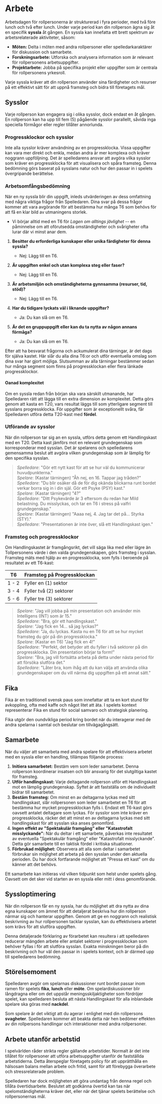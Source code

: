 # Arbete

Arbetsdagen för rollpersonerna är strukturerad i fyra perioder, med två före lunch och två efter lunch. Under varje period kan din rollperson ägna sig åt en specifik **syssla** åt gången. En syssla kan innefatta ett brett spektrum av arbetsrelaterade aktiviteter, såsom:

- **Möten:** Delta i möten med andra rollpersoner eller spelledarkaraktärer för diskussion och samarbete.
- **Forskningsarbete:** Utforska och analysera information som är relevant för rollpersonens arbetsuppgifter.
- **Projektarbete:** Jobba på specifika projekt eller uppgifter som är centrala för rollpersonens yrkesroll.

Varje syssla kräver att din rollperson använder sina färdigheter och resurser på ett effektivt sätt för att uppnå framsteg och bidra till företagets mål.

## Sysslor

Varje rollperson kan engagera sig i olika sysslor, dock endast en åt gången. En rollperson kan ha upp till fem (5) pågående sysslor parallellt, såvida inga speciella förmågor eller regler tillåter annorlunda.

### Progressklockor och sysslor

Inte alla sysslor kräver användning av en progressklocka. Vissa uppgifter kan vara mer direkt och enkla, medan andra är mer komplexa och kräver noggrann uppföljning. Det är spelledarens ansvar att avgöra vilka sysslor som kräver en progressklocka för att visualisera och spåra framsteg. Denna bedömning görs baserat på sysslans natur och hur den passar in i spelets övergripande berättelse.

### Arbetsomfångsbedömning

När en ny syssla blir din uppgift, inleds utvärderingen av dess omfattning med några viktiga frågor från Spelledaren. Dina svar på dessa frågor kommer att vara avgörande för att bestämma hur många T6 som behövs för att få en klar bild av utmaningens storlek.

- Vi börjar alltid med en T6 för *Lagen om alltings jävlighet* -- en påminnelse om att oförutsedda omständigheter och svårigheter ofta lurar där vi minst anar dem.

1. **Besitter du erforderliga kunskaper eller unika färdigheter för denna syssla?**
   - Nej: Lägg till en T6.

2. **Är uppgiften enkel och utan komplexa steg eller faser?**
   - Nej: Lägg till en T6.

3. **Är arbetsmiljön och omständigheterna gynnsamma (resurser, tid, stöd)?**
   - Nej: Lägg till en T6.
  
4. **Har du tidigare lyckats väl i liknande uppgifter?**
   - Ja: Du kan slå om en T6.

5. **Är det en gruppuppgift eller kan du ta nytta av någon annans förmåga?**
   - Ja: Du kan slå om en T6.
  
Efter att ha besvarat frågorna och ackumulerat dina tärningar, är det dags för själva kastet. Här slår du alla dina T6:or och utför eventuella omslag som dina svar har gjort möjliga. Slutsumman av alla tärningar bestämmer sedan hur många segment som finns på progressklockan eller flera länkade progressklockor.

#### Oanad komplexitet

Om en syssla redan från början ska vara särskilt utmanande, har Spelledaren rätt att lägga till en extra dimension av komplexitet. Detta görs genom att kasta en T20, vars resultat läggs till som ytterligare segment till sysslans progressklocka. För uppgifter som är exceptionellt svåra, får Spelledaren utföra detta T20-kast med **fördel**.

### Utförande av sysslor

När din rollperson tar sig an en syssla, utförs detta genom ett Handlingskast med en T20. Detta kast jämförs mot en relevant grundegenskap som korresponderar med sysslan. Det är spelarens och spelledarens gemensamma beslut att avgöra vilken grundegenskap som är lämplig för den specifika sysslan. 

> *Spelledare*: "Gör ett nytt kast för att se hur väl du kommunicerar huvudpunkterna."  
> *Spelare*: (Kastar tärningen) "Åh nej, en 16. Tappar jag tråden?"  
> *Spelledare*: "Du blir osäker då de för dig okända blickarna runt bordet verkar borra sig in i din själ. Gör ett Psyke (PSY) kast."  
> *Spelare*: (Kastar tärningen) "4?"  
> *Spelledare*: "Ditt Psykevärde är 3 eftersom du redan har Mild belastning. Du misslyckas, och tar en T6 i stress på valfri grundegenskap."  
> *Spelare*: (Kastar tärningen) "Aaaa nej, 4. Jag tar det på... Styrka (STY)."  
> *Spelledare*: "Presentationen är inte över, slå ett Handlingskast igen."  

### Framsteg och progressklockor

Om Handlingskastet är framgångsrikt, det vill säga lika med eller lägre än Tollpersonens värde i den valda grundegenskapen, görs framsteg i sysslan. Framsteg mäts med hjälp av en progressklocka, som fylls i beroende på resultatet av ett T6-kast:

| T6 | Framsteg på Progressklockan                                             |
|:-----------:|:---------------------------------------------------------------|
|     1 - 2   | Fyller en (1) sektor        |
|     3 - 4   | Fyller två (2) sektorer     |
|     5 - 6   | Fyller tre (3) sektorer     |

> *Spelare*: "Jag vill jobba på min presentation och använder min Intelligens (INT) som är 15."  
> *Spelledare*: "Bra, gör ett handlingskast."  
> *Spelare*: "Jag fick en 14... så jag lyckas?"  
> *Spelledare*: "Ja, du lyckas. Kasta nu en T6 för att se hur mycket framsteg du gör på din progressklocka."  
> *Spelare*: (Kastar en T6) "Jag fick en 4!"  
> *Spelledare*: "Perfekt, det betyder att du fyller i två sektorer på din progressklocka. Din presentation börjar ta form!"  
> *Spelare*: "Bra, jag vill fortsätta arbeta på detta under nästa period för att försöka slutföra det."  
> *Spelledare*: "Låter bra, kom ihåg att du kan välja att använda olika grundegenskaper om du vill närma dig uppgiften på ett annat sätt."  

## Fika

Fika är en traditionell svensk paus som innefattar att ta en kort stund för avkoppling, ofta med kaffe och något litet att äta. I spelets kontext representerar Fika en stund för social samvaro och strategisk planering.

Fika utgör den oundvikliga period kring bordet när du interagerar med de andra spelarna i samtal och beslutar om tillvägagångsätt.

## Samarbete

När du väljer att samarbeta med andra spelare för att effektivisera arbetet med en syssla eller en handling, tillämpas följande process:

1. **Initiera samarbetet:** Bestäm vem som leder samarbetet. Denna rollperson koordinerar insatsen och blir ansvarig för det slutgiltiga kastet för framsteg.
2. **Utför handlingskast:** Varje deltagande rollperson utför ett Handlingskast mot en lämplig grundegenskap. Syftet är att fastställa om de individuellt bidrar till samarbetet.
3. **Bestäm framsteg:** Om minst en av deltagarna lyckas med sitt handlingskast, slår rollpersonen som leder samarbetet en T6 för att bestämma hur mycket progressklockan fylls i. Endast ett T6-kast görs oavsett antalet deltagare som lyckas. För sysslor som inte kräver en progressklocka, räcker det att minst en av deltagarna lyckas med sitt handlingskast för att sysslan ska anses genomförd.
4. **Ingen effekt av "Spektakulär framgång" eller "Katastrofalt misslyckande":** När du deltar i ett samarbete, påverkas inte resultatet av eventuella "Spektakulär framgång" eller "Katastrofalt misslyckande". Detta gör samarbete till en taktisk fördel i kritiska situationer.
5. **Förbrukad möjlighet:** Observera att alla som deltar i samarbetet förbrukar sin möjlighet att arbeta på den sysslan under den aktuella perioden. Du har dock fortfarande möjlighet att "Pressa ett kast" om du känner att det behövs.

Ett samarbete kan initieras vid vilken tidpunkt som helst under spelets gång. Oavsett om det sker vid starten av en syssla eller mitt i dess genomförande.

## Syssloptimering

När din rollperson får en ny syssla, har du möjlighet att dra nytta av dina egna kunskaper om ämnet för att detaljerat beskriva hur din rollperson närmar sig och hanterar uppgiften. Genom att ge en noggrann och realistisk beskrivning av hur rollpersonen tacklar sysslan, kan du effektivisera arbetet som krävs för att slutföra uppgiften.

Denna detaljerade förklaring av förarbetet kan resultera i att spelledaren reducerar mängden arbete eller antalet sektorer i progressklockan som behöver fyllas i för att slutföra sysslan. Exakta minskningen beror på din beskrivning och hur väl den passar in i spelets kontext, och är därmed upp till spelledarens bedömning.

## Störelsemoment

Spelledaren avgör om spelarnas diskussioner runt bordet passar inom ramen för spelets **fika**, **lunch** eller **möte**. Om spelardiskussioner blir långdragna eller om det uppstår meningsskiljaktigheter som fördröjer spelet, kan spelledaren besluta att nästa Handlingskast för alla inblandade spelare ska göras med **nackdel**.

Som spelare är det viktigt att du agerar i enlighet med din rollpersons **svagheter**. Spelledaren kommer att beakta detta när hen bedömer effekten av din rollpersons handlingar och interaktioner med andra rollpersoner.

## Arbete utanför arbetstid

I spelvärlden råder strikta regler gällande arbetstider. Normalt är det inte tillåtet för rollpersoner att utföra arbetsuppgifter utanför de fastställda arbetstiderna. Detta återspeglar företagets policy för att upprätthålla en hälsosam balans mellan arbete och fritid, samt för att förebygga överarbete och stressrelaterade problem.

Spelledaren har dock möjligheten att göra undantag från denna regel och tillåta övertidsarbete. Beslutet att godkänna övertid kan tas när spelomständigheterna kräver det, eller när det tjänar spelets berättelse och rollpersonernas mål.

